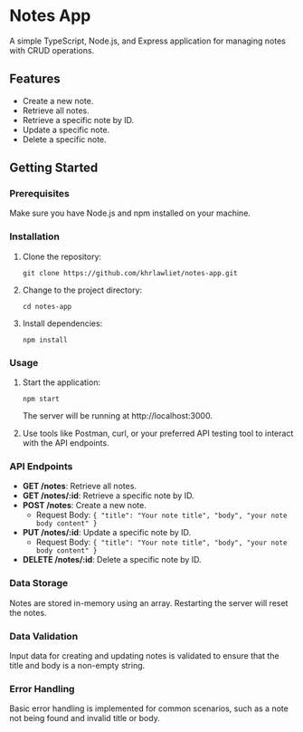 # Notes App

A simple TypeScript, Node.js, and Express application for managing notes with CRUD operations.

## Features

- Create a new note.
- Retrieve all notes.
- Retrieve a specific note by ID.
- Update a specific note.
- Delete a specific note.

## Getting Started

### Prerequisites

Make sure you have Node.js and npm installed on your machine.

### Installation

1.  Clone the repository:

    `git clone https://github.com/khrlawliet/notes-app.git`

2.  Change to the project directory:

    `cd notes-app`

3.  Install dependencies:

    `npm install`

### Usage

1.  Start the application:

    `npm start`

    The server will be running at http://localhost:3000.

2.  Use tools like Postman, curl, or your preferred API testing tool to interact with the API endpoints.

### API Endpoints

- **GET /notes**: Retrieve all notes.
- **GET /notes/:id**: Retrieve a specific note by ID.
- **POST /notes**: Create a new note.
  - Request Body: `{ "title": "Your note title", "body", "your note body content" }`
- **PUT /notes/:id**: Update a specific note by ID.
  - Request Body: `{ "title": "Your note title", "body", "your note body content" }`
- **DELETE /notes/:id**: Delete a specific note by ID.

### Data Storage

Notes are stored in-memory using an array. Restarting the server will reset the notes.

### Data Validation

Input data for creating and updating notes is validated to ensure that the title and body is a non-empty string.

### Error Handling

Basic error handling is implemented for common scenarios, such as a note not being found and invalid title or body.
